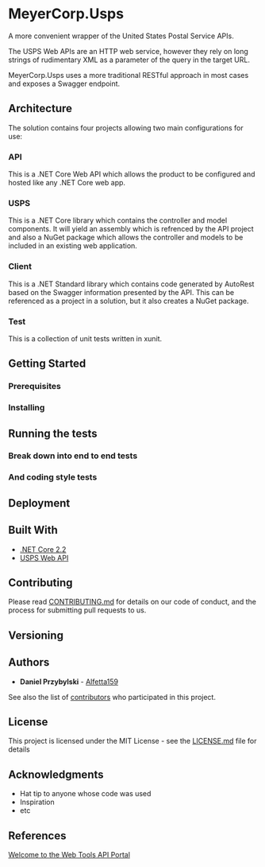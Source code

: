 # MeyerCorp.Usps

A more convenient wrapper of the United States Postal Service APIs. 

The USPS Web APIs are an HTTP web service, however they rely on long strings of rudimentary XML as a parameter of the query in the target URL.

MeyerCorp.Usps uses a more traditional RESTful approach in most cases and exposes a Swagger endpoint.

## Architecture

The solution contains four projects allowing two main configurations for use:

### API

This is a .NET Core Web API which allows the product to be configured and hosted like any .NET Core web app.

### USPS

This is a .NET Core library which contains the controller and model components. It will yield an assembly which is refrenced by the API project and also a NuGet package which allows the controller and models to be included in an existing web application.

### Client

This is a .NET Standard library which contains code generated by AutoRest based on the Swagger information presented by the API. This can be referenced as a project in a solution, but it also creates a NuGet package.

### Test

This is a collection of unit tests written in xunit.


## Getting Started

### Prerequisites

### Installing

## Running the tests

### Break down into end to end tests

### And coding style tests

## Deployment

## Built With

* [.NET Core 2.2](https://docs.microsoft.com/en-us/dotnet/core/)
* [USPS Web API](https://www.usps.com/business/web-tools-apis/welcome.htm)

## Contributing

Please read [CONTRIBUTING.md](CONTRIBUTING.md) for details on our code of conduct, and the process for submitting pull requests to us.

## Versioning

## Authors

* **Daniel Przybylski** - [Alfetta159](https://github.com/Alfetta159)

See also the list of [contributors](https://github.com/MeyerCorporation/Usps.Core/graphs/contributors) who participated in this project.

## License

This project is licensed under the MIT License - see the [LICENSE.md](LICENSE.md) file for details

## Acknowledgments

* Hat tip to anyone whose code was used
* Inspiration
* etc

## References

[Welcome to the Web Tools API Portal](https://www.usps.com/business/web-tools-apis/welcome.htm)